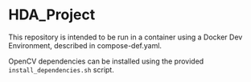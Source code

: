 # HDA_Project

This repository is intended to be run in a container using a Docker Dev Environment, described in compose-def.yaml.

OpenCV dependencies can be installed using the provided `install_dependencies.sh` script.
